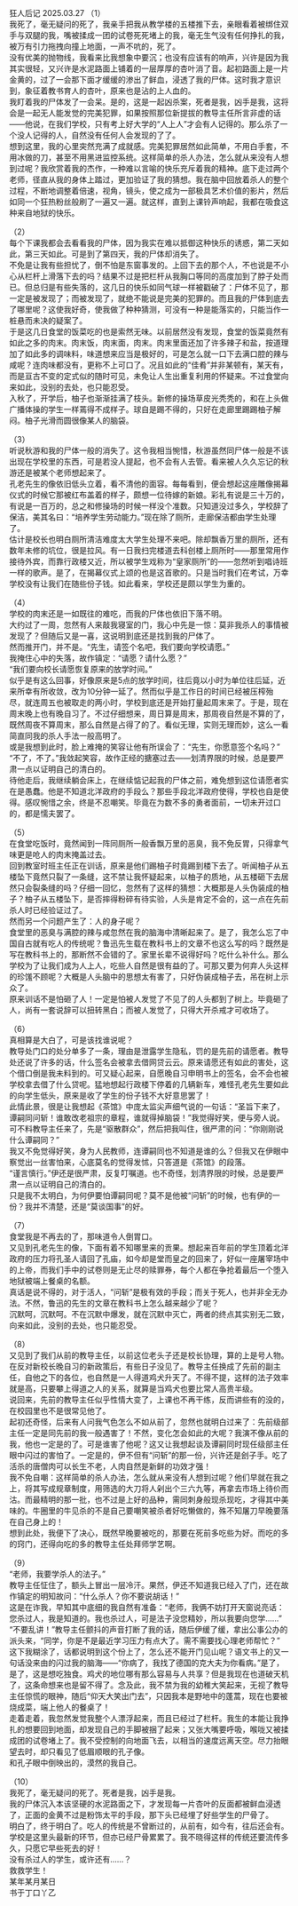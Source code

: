 狂人后记 2025.03.27
（1）  
我死了，毫无疑问的死了，我亲手把我从教学楼的五楼推下去，亲眼看着被绑住双手与双腿的我，嘴被揉成一团的试卷死死堵上的我，毫无生气没有任何挣扎的我，被万有引力拖拽向撞上地面，一声不吭的，死了。  
没有优美的抛物线，我看来比我想象中要沉；也没有应该有的响声，兴许是因为我其实很轻，又兴许是水泥路面上铺着的一层厚厚的杏叶消了音。起初路面上是一片金黄的，过了一会那下面才缓缓的渗出了鲜血，浸透了我的尸体。这时我才意识到，象征着教书育人的杏叶，原来也是沾的上人血的。  
我盯着我的尸体发了一会呆。是的，这是一起凶杀案，死者是我，凶手是我，这将会是一起无人能发觉的完美犯罪，如果按照那位新提拔的教导主任所言非虚的话——他说，在我们学校，只有考上好大学的“人上人”才会有人记得的。那么杀了一个没人记得的人，自然没有任何人会发现的了了。  
想到这里，我的心里突然充满了成就感。完美犯罪居然如此简单，不用白手套，不用冰做的刀，甚至不用黑进监控系统。这样简单的杀人办法，怎么就从来没有人想到过呢？我欣赏着我的杰作，一种难以言喻的快乐充斥着我的精神。底下走过两个老师，径直从我的身体上踏过，更加验证了我的猜想。我在脑中回放着杀人的整个过程，不断地调整着倍速，视角，镜头，使之成为一部极具艺术价值的影片，然后如同一个狂热粉丝般刷了一遍又一遍。就这样，直到上课铃声响起，我都在吸食这种来自地狱的快乐。


（2）  
每个下课我都会去看看我的尸体，因为我实在难以抵御这种快乐的诱惑，第二天如此，第三天如此。可是到了第四天，我的尸体却消失了。  
不免是让我有些担忧了，倒不怕是东窗事发的。上回下去的那个人，不也说是不小心从栏杆上滑落下去的吗？结果不过是把栏杆从我胸口等同的高度加到了脖子处而已。但总归是有些失落的，这几日的快乐如同气球一样被戳破了：尸体不见了，那一定是被发现了；而被发现了，就绝不能说是完美的犯罪的。而且我的尸体到底去了哪里呢？这使我好奇，使我做了种种猜测，可没有一种是能落实的，只能当作一桩悬而未决的疑案了。  
于是这几日食堂的饭菜吃的也是索然无味。以前居然没有发现，食堂的饭菜竟然有如此之多的肉末。肉末饭，肉末面，肉末。肉末里面还加了许多辣子和盐，按道理加了如此多的调味料，味道想来应当是极好的，可是怎么就一口下去满口腔的辣与咸呢？连肉味都没有，更称不上可口了。况且如此的“佳肴”并非某顿有，某天有，而是亘古不变的定式似的随时可见，未免让人生出重复利用的怀疑来。不过食堂向来如此，没别的去处，也只能忍受。  
入秋了，开学后，柚子也渐渐挂满了枝头。新修的操场草皮光秃秃的，和在上头做广播体操的学生一样蔫得不成样子。球自是踢不得的，只好在走廊里踢踢柚子解闷。柚子光滑而圆很像某人的脑袋。

（3）  
听说秋游和我的尸体一般的消失了。这令我相当惋惜，秋游虽然同尸体一般是不该出现在学校里的东西，可是若没人提起，也不会有人去管。看来被人久久忘记的秋游还是被某个老师想起来了。  
孔老先生的像依旧低头立着，看不清他的面容。每每看到，便会想起这座雕像揭幕仪式的时候它那被红布盖着的样子，颇想一位待嫁的新娘。彩礼有说是三十万的，有说是一百万的，总之和修操场的时候一样没个准数。只知道没过多久，学校辞了保洁，美其名曰：“培养学生劳动能力。”现在除了厕所，走廊保洁都由学生处理了。  
估计是校长也明白厕所清洁难度太大学生处理不来吧。除却飘香万里的厕所，还有数年未修的坑位，很是拉风。有一日我扫完楼道去科创楼上厕所时——那里常用作接待外宾，而靠行政楼又近，所以被学生戏称为“皇家厕所”的——忽然听到唱诗班一样的歌声。是了，在揭幕仪式上颂的也是这首歌的。只是当时我们在考试，万幸学校没有让我们在随些份子钱。如此看来，学校还是颇以学生为重的。

（4）  
学校的肉末还是一如既往的难吃，而我的尸体也依旧下落不明。  
大约过了一周，忽然有人来敲我寝室的门，我心中先是一惊：莫非我杀人的事情被发现了？但随后又是一喜，这说明到底还是找到我的尸体了。  
然而推开门，并不是。“先生，请签个名吧，我们要向学校请愿。”  
我掩住心中的失落，故作镇定：“请愿？请什么愿？”  
“我们要向校长请愿恢复原来的放学时间。”  
似乎是有这么回事，好像原来是5点的放学时间，往后竟以小时为单位往后延，近来所幸有所收敛，改为10分钟一延了。然而似乎是工作日的时间已经被压榨殆尽，就连周五也被取走的两小时，学校到底还是开始打量起周末来了。于是，现在周末晚上也有晚自习了。不过仔细想来，周日算是周末，那周夜自然是不算的了，既然周夜不算周末，那么自然是占得了的了。看似无理，实则无理而妙，这么一看简直同我的杀人手法一般高明了。  
或是我想到此时，脸上难掩的笑容让他有所误会了：“先生，你愿意签个名吗？”  
“不了，不了。”我敛起笑容，故作正经的搪塞过去——划清界限的时候，总是要严肃一点以证明自己的清白的。  
待他走后，我继续躺会床上，在继续惦记起我的尸体之前，难免想到这位请愿者实在是愚蠢。他是不知道北洋政府的手段么？那些手段北洋政府使得，学校也自是使得。感叹惋惜之余，终是不忍嘲笑。毕竟在为数不多的勇者面前，一切未开过口的，都是懦夫罢了。

（5）  
在食堂吃饭时，竟然闻到一阵同厕所一般香飘万里的恶臭，我不免反胃，只得拿气味更是呛人的肉末掩盖过去。  
回到教室时班主任正在训话，原来是他们踢柚子时竟踢到楼下去了。听闻柚子从五楼坠下竟然只裂了一条缝，这不禁让我怀疑起来，以柚子的质地，从五楼砸下去居然只会裂条缝的吗？仔细一回忆，忽然有了这样的猜想：大概那是人头伪装成的柚子？柚子从五楼坠下，是否摔得粉碎有待实验，人头是肯定不会的，这一点在先前杀人时已经验证过了。  
然而另一个问题产生了：人的身子呢？  
食堂里的恶臭与满腔的辣与咸忽然在我的脑海中清晰起来了。是了，我怎么忘了中国自古就有吃人的传统呢？鲁迅先生载在教科书上的文章不也这么写的吗？既然是写在教科书上的，那断然不会错的了。家里长辈不说得好吗？吃什么补什么。那么学校为了让我们成为人上人，吃些人自然是很有益的了。可那又要为何弃人头这样的珍馐不顾呢？大概是人头脑中的思想太有害了，只好伪装成柚子去，吊在树上示众了。  
原来训话不是怕砸了人！一定是怕被人发觉了不见了的人头都到了树上。毕竟砸了人，尚有一套说辞可以扭转黑白；而被人发觉了，只得大开杀戒才可收场了。

（6）  
真相算是大白了，可是该找谁说呢？  
教导处门口的处分单多了一条，理由是泄露学生隐私，罚的是先前的请愿者。教导处还说了许多的话，什么签名会被拿去借网贷云云。原来请愿还有如此的害处，这个借口倒是我未料到的。可又疑心起来，自愿晚自习申明书上的签名，会不会也被学校拿去借了什么贷呢。猛地想起行政楼下停着的几辆新车，难怪孔老先生要如此的向学生低头，原来是收了学生的份子钱不大好意思罢了！  
此情此景，很是让我想起《茶馆》中庞太监尖声细气说的一句话：“圣旨下来了，谭嗣同问斩！谁敢改老祖宗的章程，谁就得掉脑袋！”我觉得好笑，便与旁人说。可不料教导主任来了，先是“驱散群众”，然后把我叫住，很严肃的问：“你刚刚说什么谭嗣同？”  
我又不免觉得好笑，身为人民教师，连谭嗣同也不知道是谁的么？但我又在伊眼中察觉出一丝害怕来，心底莫名的觉得发怵，只答道是《茶馆》的段落。  
“谨言慎行。”伊还是很严肃，反复叮嘱道。也不奇怪，划清界限的时候，总是要严肃一点以证明自己的清白的。  
只是我不太明白，为何伊要怕谭嗣同呢？莫不是他被“问斩”的时候，也有伊的一份？我并不清楚，还是“莫谈国事”的好。

（7）  
食堂我是不再去的了，那味道令人倒胃口。  
又见到孔老先生的像，下面有着不知哪里来的贡果。想起来百年前的学生顶着北洋政府的压力将孔圣人请回了孔庙，如今却是堂而皇之的回来了，好似一座屠宰场中的上帝，而我们手中的试卷则是无止尽的赎罪券，每个人都在争抢着最后一个堕入地狱被端上餐桌的名额。  
真话是说不得的，对于活人，“问斩”是极有效的手段；而关于死人，也并非全无办法。不然，鲁迅的先生的文章在教科书上怎么越来越少了呢？  
沉默呵，沉默呵。不在沉默中爆发，就在沉默中灭亡，两者的终点其实别无二致，向来如此，没别的去处，也只能忍受。

（8）  
又见到了我们从前的教导主任，以前这位老头子还是校长协理，算的上是号人物。在反对新校长晚自习的新政策后，有些日子没见了。教导主任换成了先前的副主任，自他之下的各位，也自然是一人得道鸡犬升天了。不得不提，这样的法子效率就是高，只要攀上得道之人的关系，就算是当鸡犬也要比常人高贵半级。  
说回来，先前的教导主任似乎性情大变了，上课也不再干练，反而讲些有的没的，在校园里也不是很常见他了。  
起初还奇怪，后来有人问我气色怎么不如从前了，忽然也就明白过来了：先前级部主任一定是同先前的我一般遇害了！不然，变化怎会如此的大呢？我演不像从前的我，他也一定是的了。可是谁害了他呢？这又让我想起谈及谭嗣同时现任级部主任眼中闪过的害怕了。一定是的，伊不但有“问斩”的那一份，兴许还是刽子手。吃了活杀的唐僧肉可以长生不老，人肉自然是新鲜的功效才强！  
我不免自嘲：这样简单的杀人办法，怎么就从来没有人想到过呢？他们早就在我之上，将其写成规章制度，用筛选的大刀将人剁出个三六九等，再拿去市场上待价而沽。而最精明的那一批，也不过是上好的品种，需同刺身般现杀现吃，才得其中美味的。牛圈里的牛见杀的不是自己要嘲笑被杀者好吃懒做的，殊不知屠刀早晚要落在自己身上的！  
想到此处，我便下了决心，既然早晚要被吃的，那要在死前多吃些为好。而吃的多的窍门，还得向吃的多的教导主任处拜师学艺啊。

（9）  
“老师，我要学杀人的法子。”  
教导主任怔住了，额头上冒出一层冷汗。果然，伊还不知道我已经入了门，还在故作镇定的明知故问：“什么杀人？你不要说胡话！”  
这是在诈我，早知其中底细的我自然有准备：“老师，我俩不妨打开天窗说亮话：您杀过人，我是知道的。我也杀过人，可是法子没您精妙，所以我要向您学……”  
“不要乱讲！”教导主任颤抖的声音打断了我的话，随后伊缓了缓，拿出公事公办的派头来，“同学，你是不是最近学习压力有点大了。需不需要找心理老师帮忙？”  
这下我糊涂了，话都说明到这个份上了，怎么还不能开门见山呢？语文书上的又一句话没来由的闪过我的脑海——“你病了，我找了德国的克大夫为你看病。”是了，是了，这是想吃独食。鸡犬的地位哪有那么容易与人共享？但是我现在也道破天机了，这条命想来也是留不得了。念及此，我不禁为我的幼稚大笑起来，无视了教导主任惊慌的眼神，随后“仰天大笑出门去”，只因我本是野地中的蓬蒿，现在也要被烧成菜，端上他人的餐桌了！  
走着走着，我忽然发觉我整个人漂浮起来，而且已经过了栏杆。我生的本能让我挣扎的想要回到地面，却发现自己的手脚被捆了起来；又张大嘴要呼吸，喉咙又被揉成团的试卷堵上了。我不受控制的向地面飞去，以相当的速度远离天空。尽力抬眼望去时，却只看见了低眉顺眼的孔子像。  
和孔子眼中倒映出的，漠然的我自己。

（10）  
我死了，毫无疑问的死了。死者是我，凶手是我。  
我的尸体沉入本该坚硬的水泥路面之下，才发现每一片杏叶的反面都被鲜血浸透了，正面的金黄不过是粉饰太平的手段，那下头已经埋了好些学生的尸骨了。  
明白了，终于明白了。吃人的传统是不曾断过的，从前有，如今有，往后还会有。学校是这里头最新的环节，但亦已经尸骨累累了。我不晓得这样的传统还要流传多久，只愿它早些死去的好！  
没有杀过人的学生，或许还有……？  
救救学生！  
某年某月某日  
书于丁口丫乙





